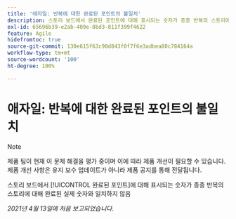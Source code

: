 ```yaml
---
title: '애자일: 반복에 대한 완료된 포인트의 불일치'
description: 스토리 보드에서 완료된 포인트에 대해 표시되는 숫자가 종종 반복의 스토리에 대해 완료된 실제 숫자와 일치하지 않음
exl-id: 65696b39-e2ab-409e-8bd3-811f399f4622
feature: Agile
hidefromtoc: true
source-git-commit: 130e615f63c90d843f0f7f6e3adbea80c784164a
workflow-type: tm+mt
source-wordcount: '100'
ht-degree: 100%

---
```


# 애자일: 반복에 대한 완료된 포인트의 불일치

<!--Converted to story-->

>[!NOTE]
>
>제품 팀이 현재 이 문제 해결을 평가 중이며 이에 따라 제품 개선이 필요할 수 있습니다. 제품 개선 사항은 유지 보수 업데이트가 아니라 제품 공지를 통해 전달됩니다.

스토리 보드에서 [!UICONTROL 완료된 포인트]에 대해 표시되는 숫자가 종종 반복의 스토리에 대해 완료된 실제 숫자와 일치하지 않음

_2021년 4월 13일에 처음 보고되었습니다._
